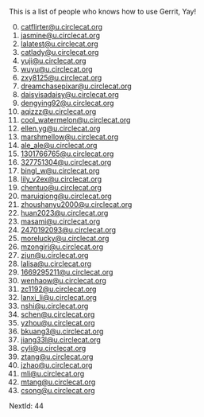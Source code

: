 This is a list of people who knows how to use Gerrit, Yay!

0. catflirter@u.circlecat.org
1. jasmine@u.circlecat.org
2. lalatest@u.circlecat.org
3. catlady@u.circlecat.org
4. yuji@u.circlecat.org
5. wuyu@u.circlecat.org
6. zxy8125@u.circlecat.org
7. dreamchasepixar@u.circlecat.org
8. daisyisadaisy@u.circlecat.org
9. dengying92@u.circlecat.org
10. aqizzz@u.circlecat.org
11. cool_watermelon@u.circlecat.org
12. ellen.yg@u.circlecat.org
13. marshmellow@u.circlecat.org
14. ale_ale@u.circlecat.org
15. 1301766765@u.circlecat.org
16. 327751304@u.circlecat.org
17. bingl_w@u.circlecat.org
18. lily_v2ex@u.circlecat.org
19. chentuo@u.circlecat.org
20. maruiqiong@u.circlecat.org
21. zhoushanyu2000@u.circlecat.org
22. huan2023@u.circlecat.org
23. masami@u.circlecat.org
24. 2470192093@u.circlecat.org
25. morelucky@u.circlecat.org
26. mzongiri@u.circlecat.org
27. zjun@u.circlecat.org
28. lalisa@u.circlecat.org
29. 1669295211@u.circlecat.org
30. wenhaow@u.circlecat.org
31. zc1192@u.circlecat.org
32. lanxi_li@u.circlecat.org
33. nshi@u.circlecat.org
34. schen@u.circlecat.org
35. yzhou@u.circlecat.org
36. bkuang3@u.circlecat.org
37. jiang33l@u.circlecat.org
38. cyli@u.circlecat.org
39. ztang@u.circlecat.org
40. jzhao@u.circlecat.org
41. mli@u.circlecat.org
42. mtang@u.circlecat.org
43. csong@u.circlecat.org

NextId: 44
